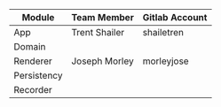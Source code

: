 | Module      | Team Member   | Gitlab Account |
|-------------|---------------|----------------|
| App         | Trent Shailer | shailetren     |
| Domain      |               |                |
| Renderer    | Joseph Morley | morleyjose     |
| Persistency |               |                |
| Recorder    |               |                |
